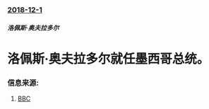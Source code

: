 ### [2018-12-1](/news/2018/12/1/index.md)

##### 洛佩斯·奥夫拉多尔
# 洛佩斯·奥夫拉多尔就任墨西哥总统。 




### 信息来源:

1. [BBC](https://www.bbc.co.uk/news/world-latin-america-46404650)
